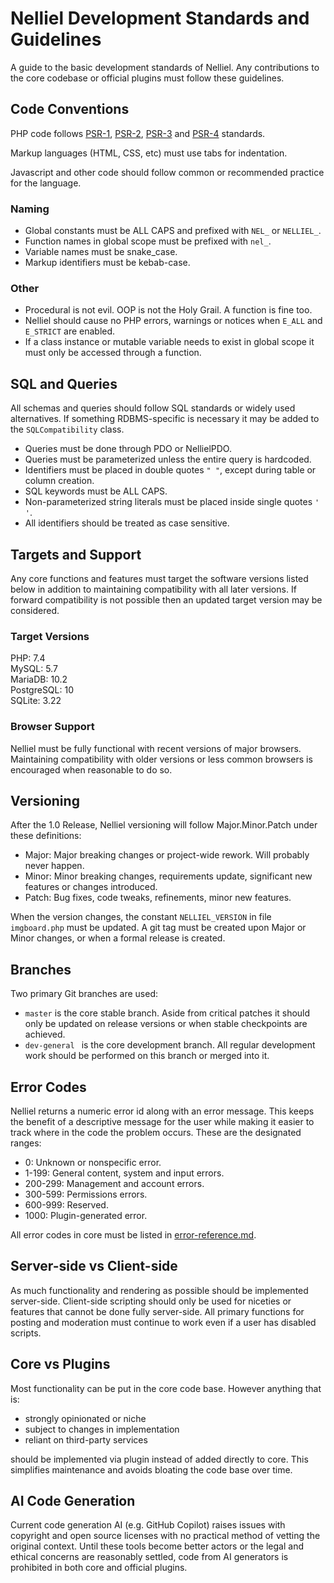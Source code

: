 # Nelliel Development Standards and Guidelines

A guide to the basic development standards of Nelliel. Any contributions to the core codebase or official plugins must follow these guidelines.

## Code Conventions
PHP code follows [PSR-1](https://www.php-fig.org/psr/psr-1/), [PSR-2](https://www.php-fig.org/psr/psr-2/), [PSR-3](https://www.php-fig.org/psr/psr-3/) and [PSR-4](https://www.php-fig.org/psr/psr-4/) standards.

Markup languages (HTML, CSS, etc) must use tabs for indentation.

Javascript and other code should follow common or recommended practice for the language.

### Naming
 - Global constants must be ALL CAPS and prefixed with `NEL_` or `NELLIEL_`.
 - Function names in global scope must be prefixed with `nel_`.
 - Variable names must be snake_case.
 - Markup identifiers must be kebab-case.

### Other
 - Procedural is not evil. OOP is not the Holy Grail. A function is fine too.
 - Nelliel should cause no PHP errors, warnings or notices when `E_ALL` and `E_STRICT` are enabled.
 - If a class instance or mutable variable needs to exist in global scope it must only be accessed through a function.
 
## SQL and Queries
All schemas and queries should follow SQL standards or widely used alternatives. If something RDBMS-specific is necessary it may be added to the `SQLCompatibility` class.

 - Queries must be done through PDO or NellielPDO.
 - Queries must be parameterized unless the entire query is hardcoded.
 - Identifiers must be placed in double quotes `" "`, except during table or column creation.
 - SQL keywords must be ALL CAPS.
 - Non-parameterized string literals must be placed inside single quotes `' '`.
 - All identifiers should be treated as case sensitive.
 
## Targets and Support
Any core functions and features must target the software versions listed below in addition to maintaining compatibility with all later versions. If forward compatibility is not possible then an updated target version may be considered.

### Target Versions
PHP: 7.4  
MySQL: 5.7  
MariaDB: 10.2  
PostgreSQL: 10  
SQLite: 3.22  

### Browser Support
Nelliel must be fully functional with recent versions of major browsers. Maintaining compatibility with older versions or less common browsers is encouraged when reasonable to do so.

## Versioning
After the 1.0 Release, Nelliel versioning will follow Major.Minor.Patch under these definitions:
 - Major: Major breaking changes or project-wide rework. Will probably never happen.
 - Minor: Minor breaking changes, requirements update, significant new features or changes introduced.
 - Patch: Bug fixes, code tweaks, refinements, minor new features.

When the version changes, the constant `NELLIEL_VERSION` in file `imgboard.php` must be updated. A git tag must be created upon Major or Minor changes, or when a formal release is created.

## Branches
Two primary Git branches are used:

 - `master` is the core stable branch. Aside from critical patches it should only be updated on release versions or when stable checkpoints are achieved.
 - `dev-general	` is the core development branch. All regular development work should be performed on this branch or merged into it.

## Error Codes
Nelliel returns a numeric error id along with an error message. This keeps the benefit of a descriptive message for the user while making it easier to track where in the code the problem occurs. These are the designated ranges:
 - 0: Unknown or nonspecific error.
 - 1-199: General content, system and input errors.
 - 200-299: Management and account errors.
 - 300-599: Permissions errors.
 - 600-999: Reserved.
 - 1000: Plugin-generated error.
 
 All error codes in core must be listed in [error-reference.md](../error-reference.md).
 
## Server-side vs Client-side
As much functionality and rendering as possible should be implemented server-side. Client-side scripting should only be used for niceties or features that cannot be done fully server-side. All primary functions for posting and moderation must continue to work even if a user has disabled scripts. 

## Core vs Plugins
Most functionality can be put in the core code base. However anything that is:
 - strongly opinionated or niche
 - subject to changes in implementation
 - reliant on third-party services
 
should be implemented via plugin instead of added directly to core. This simplifies maintenance and avoids bloating the code base over time.

## AI Code 	Generation
Current code generation AI (e.g. GitHub Copilot) raises issues with copyright and open source licenses with no practical method of vetting the original context. Until these tools become better actors or the legal and ethical concerns are reasonably settled, code from AI generators is prohibited in both core and official plugins.